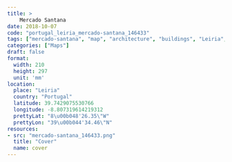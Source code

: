 ```yaml
---
title: > 
    Mercado Santana
date: 2018-10-07
code: "portugal_leiria_mercado-santana_146433"
tags: ["mercado-santana", "map", "architecture", "buildings", "Leiria", "Portugal"]
categories: ["Maps"]
draft: false
format:
  width: 210
  height: 297
  unit: 'mm'
location:
  place: "Leiria"
  country: "Portugal"
  latitude: 39.7429075530766
  longitude: -8.807319614219312
  prettyLat: "8\u00b048'26.35\"W"
  prettyLon: "39\u00b044'34.46\"N"
resources:
- src: "mercado-santana_146433.png"
  title: "Cover"
  name: cover
---
```

